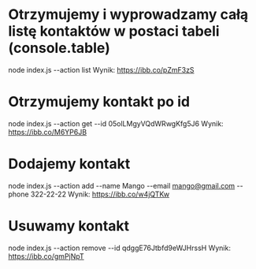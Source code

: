 # Otrzymujemy i wyprowadzamy całą listę kontaktów w postaci tabeli (console.table)

node index.js --action list
Wynik: https://ibb.co/pZmF3zS

# Otrzymujemy kontakt po id

node index.js --action get --id 05olLMgyVQdWRwgKfg5J6
Wynik: https://ibb.co/M6YP6JB

# Dodajemy kontakt

node index.js --action add --name Mango --email mango@gmail.com --phone 322-22-22
Wynik: https://ibb.co/w4jQTKw

# Usuwamy kontakt

node index.js --action remove --id qdggE76Jtbfd9eWJHrssH
Wynik: https://ibb.co/gmPjNpT
